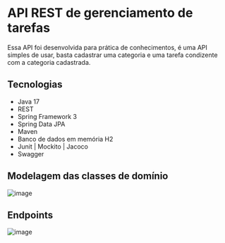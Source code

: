 
# API REST de gerenciamento de tarefas

Essa API foi desenvolvida para prática de conhecimentos, é uma API simples de usar, basta cadastrar uma categoria e uma tarefa condizente com a categoria cadastrada.

## Tecnologias

- Java 17
- REST
- Spring Framework 3
- Spring Data JPA
- Maven
- Banco de dados em memória H2
- Junit | Mockito | Jacoco
- Swagger
  
## Modelagem das classes de domínio
![image](https://github.com/Gabrielv7/api-task/assets/53438847/919d432b-cd48-4075-8a7f-977ba19954a2)

## Endpoints
![image](https://github.com/Gabrielv7/api-task/assets/53438847/4cfcd45c-c891-49bd-acbd-28eedf055f3d)
